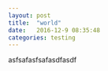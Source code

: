 ```yaml
---
layout: post
title:  "world"
date:   2016-12-9 08:35:48
categories: testing
---
```

asfsafasfsafasdfasdf
